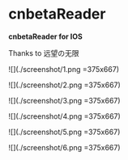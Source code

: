 # cnbetaReader
**cnbetaReader for IOS**

Thanks to 远望の无限


![](./screenshot/1.png =375x667)

![](./screenshot/2.png =375x667)

![](./screenshot/3.png =375x667)

![](./screenshot/4.png =375x667)

![](./screenshot/5.png =375x667)

![](./screenshot/6.png =375x667)

